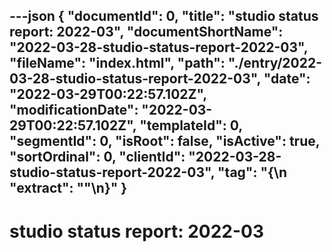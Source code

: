 ---json
{
  "documentId": 0,
  "title": "studio status report: 2022-03",
  "documentShortName": "2022-03-28-studio-status-report-2022-03",
  "fileName": "index.html",
  "path": "./entry/2022-03-28-studio-status-report-2022-03",
  "date": "2022-03-29T00:22:57.102Z",
  "modificationDate": "2022-03-29T00:22:57.102Z",
  "templateId": 0,
  "segmentId": 0,
  "isRoot": false,
  "isActive": true,
  "sortOrdinal": 0,
  "clientId": "2022-03-28-studio-status-report-2022-03",
  "tag": "{\n  \"extract\": \"\"\n}"
}
---

# studio status report: 2022-03
